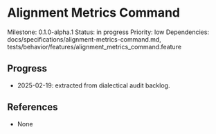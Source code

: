 # Alignment Metrics Command
Milestone: 0.1.0-alpha.1
Status: in progress
Priority: low
Dependencies: docs/specifications/alignment-metrics-command.md, tests/behavior/features/alignment_metrics_command.feature

## Progress
- 2025-02-19: extracted from dialectical audit backlog.

## References
- None
